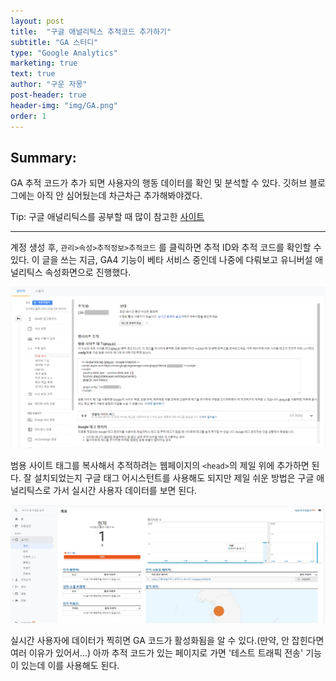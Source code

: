 ```yaml
---
layout: post
title:  "구글 애널리틱스 추적코드 추가하기"
subtitle: "GA 스터디"
type: "Google Analytics"
marketing: true
text: true
author: "구운 자몽"
post-header: true
header-img: "img/GA.png"
order: 1
---
```


## Summary:
GA 추적 코드가 추가 되면 사용자의 행동 데이터를 확인 및 분석할 수 있다. 깃허브 블로그에는 아직 안 심어뒀는데 차근차근 추가해봐야겠다.

Tip: 구글 애널리틱스를 공부할 때 많이 참고한 [사이트](https://analyticsmarketing.co.kr/)

--- 

계정 생성 후, ```관리>속성>추적정보>추적코드``` 를 클릭하면 추적 ID와 추적 코드를 확인할 수 있다. 이 글을 쓰는 지금, GA4 기능이 베타 서비스 중인데 나중에 다뤄보고 유니버설 애널리틱스 속성화면으로 진행했다.

![ga_code_1](img/GA_code_1.png)  

범용 사이트 태그를 복사해서 추적하려는 웹페이지의 ```<head>```의 제일 위에 추가하면 된다. 잘 설치되었는지 구글 태그 어시스턴트를 사용해도 되지만 제일 쉬운 방법은 구글 애널리틱스로 가서 실시간 사용자 데이터를 보면 된다. 

![ga_code_2](img/GA_code_2.png)

실시간 사용자에 데이터가 찍히면 GA 코드가 활성화됨을 알 수 있다.(만약, 안 잡힌다면 여러 이유가 있어서...) 아까 추적 코드가 있는 페이지로 가면 '테스트 트래픽 전송' 기능이 있는데 이를 사용해도 된다.
